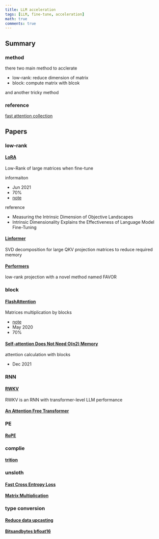 ```yaml
---
title: LLM acceleration
tags: [LLM, fine-tune, acceleration]
math: true
comments: true
---
```


## Summary

### method

there two main method to acclerate

+ low-rank: reduce dimension of matrix
+ block: compute matrix with blcok

and another tricky method

### reference

[fast attention collection](https://ben.bolte.cc/fast-attention)

## Papers

### low-rank

#### [LoRA](https://arxiv.org/abs/2106.09685)

Low-Rank of large matrices when fine-tune

informaiton
+ Jun 2021
+ 70%
+ [note](https://informal.top/posts/paper-LoRA/)

reference
+ Measuring the Intrinsic Dimension of Objective Landscapes
+ Intrinsic Dimensionality Explains the Effectiveness of Language Model Fine-Tuning

#### [Linformer](https://arxiv.org/abs/2006.04768)

SVD decomposition for large QKV projection matrices to reduce required memory

#### [Performers](https://arxiv.org/abs/2009.14794)

low-rank projection with a novel method named FAVOR

### block

#### [FlashAttention](https://arxiv.org/abs/2205.14135)

Matrices multiplication by blocks

+ [note](https://informal.top/posts/notes-of-FlashAttention/)
+ May 2020
+ 70%

#### [Self-attention Does Not Need O(n2) Memory](https://arxiv.org/abs/2112.05682)

attention calculation with blocks

+ Dec 2021

### RNN

#### [RWKV](https://arxiv.org/abs/2404.05892)

RWKV is an RNN with transformer-level LLM performance

#### [An Attention Free Transformer](https://arxiv.org/abs/2105.14103)

### PE

#### [RoPE](https://arxiv.org/abs/2104.09864)

### complie

#### [trition](https://github.com/triton-lang/triton)

### unsloth

#### [Fast Cross Entropy Loss](https://informal.top/posts/validated-example/)

#### [Matrix Multiplication](https://informal.top/posts/try-of-torchview-to-accelerate-finetune-new/)

### type conversion

#### [Reduce  data upcasting](https://unsloth.ai/blog/mistral-benchmark)

#### [Bitsandbytes  bfloat16](https://unsloth.ai/blog/mistral-benchmark)